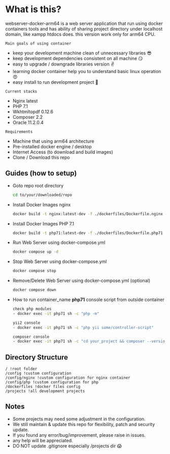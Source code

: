 # What is this?
webserver-docker-arm64 is a web server application that run using docker containers tools and has ability of sharing project directory under localhost domain, like xampp htdocs does. this version work only for arm64 CPU.

`Main goals of using container`
- keep your development machine clean of unnecessary libraries 😎
- keep development dependencies consistent on all machine 😏
- easy to upgrade / downgrade libraries version ✌️
- learning docker container help you to understand basic linux operation 😍
- easy install to run development project 🥳

`Current stacks`
- Nginx latest
- PHP 7.1
- Wkhtmltopdf 0.12.6
- Composer 2.2
- Oracle 11.2.0.4

`Requirements`
- Machine that using arm64 architecture
- Pre-installed docker engine / desktop
- Internet Access (to download and build images)
- Clone / Download this repo

## Guides (how to setup)
- Goto repo root directory
    ```bash
    cd to/your/downloaded/repo
    ```

- Install Docker Images nginx
    ```bash
    docker build -t nginx:latest-dev -f ./dockerfiles/Dockerfile.nginx .
    ```

- Install Docker Images PHP 7.1
    ```bash
    docker build -t php71:latest-dev -f ./dockerfiles/Dockerfile.php71 .
    ```

- Run Web Server using docker-compose.yml
    ```bash
    docker compose up -d
    ```

- Stop Web Server using docker-compose.yml
    ```bash
    docker compose stop
    ```

- Remove/Delete Web Server using docker-compose.yml (optional)
    ```bash
    docker compose down
    ```

- How to run container_name **php71** console script from outside container
    ```bash
    check php modules
    - docker exec -it php71 sh -c "php -m"
    
    yii2 console 
    - docker exec -it php71 sh -c "php yii some/controller-script"
    
    composer console 
    - docker exec -it php71 sh -c "cd your_project && composer --version"
    ```

## Directory Structure
```
/ !root folder
/config !custom configuration
/config/nginx !custom configuration for nginx container
/config/php !custom configuration for php
/dockerfiles !docker files config
/projects !all development projects
```

## Notes
- Some projects may need some adjustment in the configuration.
- We still maintain & update this repo for flexibility, patch and security update.
- If you found any error/bug/improvement, please raise in issues.
- any help will be appreciated.
- DO NOT update .gitignore especially /projects dir 😱
